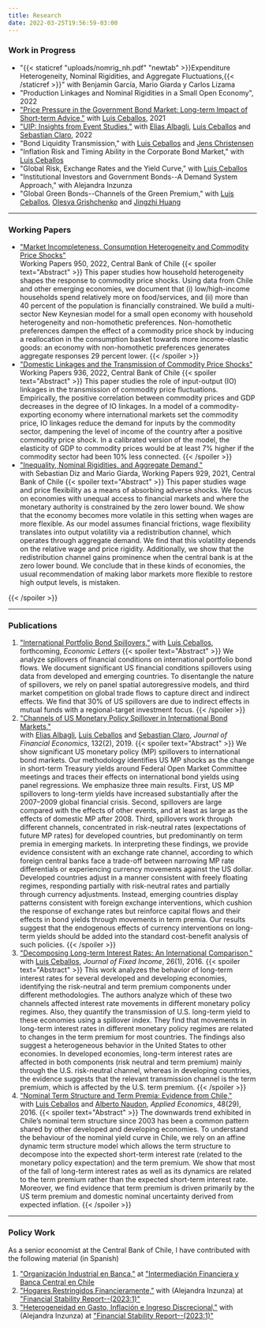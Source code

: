 ```yaml
---
title: Research
date: 2022-03-25T19:56:59-03:00
---
```


### **Work in Progress**
- "{{< staticref "uploads/nomrig_nh.pdf" "newtab" >}}Expenditure Heterogeneity, Nominal Rigidities, and Aggregate Fluctuations,{{< /staticref >}}" with Benjamín García, Mario Giarda y Carlos Lizama
- "Production Linkages and Nominal Rigidities in a Small Open Economy", 2022
- ["Price Pressure in the Government Bond Market: Long-term Impact of Short-term Advice,"](https://papers.ssrn.com/sol3/papers.cfm?abstract_id=3513739) with [Luis Ceballos](https://www.luisceballoss.com), 2021
- ["UIP: Insights from Event Studies,"](https://papers.ssrn.com/sol3/papers.cfm?abstract_id=3830716) with [Elias Albagli](https://www.bcentral.cl/en/web/banco-central/the-bank/corporative-goverment/people/elias-albagli), [Luis Ceballos](https://www.luisceballoss.com) and [Sebastian Claro](https://sites.google.com/site/sebclaro1010/), 2022
- "Bond Liquidity Transmission," with [Luis Ceballos](https://www.luisceballoss.com) and [Jens Christensen](https://www.frbsf.org/economic-research/economists/jens-christensen/)
- "Inflation Risk and Timing Ability in the Corporate Bond Market," with [Luis Ceballos](https://www.luisceballoss.com)
- "Global Risk, Exchange Rates and the Yield Curve," with [Luis Ceballos](https://www.luisceballoss.com)
- "Institutional Investors and Government Bonds--A Demand System Approach," with Alejandra Inzunza
- "Global Green Bonds--Channels of the Green Premium," with [Luis Ceballos](https://www.luisceballoss.com), [Olesya Grishchenko](https://www.federalreserve.gov/econres/olesya-v-grishchenko.htm) and [Jingzhi Huang](http://www.personal.psu.edu/jxh56/)

----

### **Working Papers**
- ["Market Incompleteness, Consumption Heterogeneity and Commodity Price Shocks"](https://www.bcentral.cl/documents/33528/133326/DTBC_950.pdf/d0626fea-e870-fa4d-5c85-49caf888fa0c?t=1649774516457)  
Working Papers 950, 2022, Central Bank of Chile
{{< spoiler text="Abstract" >}}
This paper studies how household heterogeneity shapes the response to commodity price shocks. Using data from Chile and other emerging economies, we document that (i) low/high-income 
households spend relatively more on food/services, and (ii) more than 40 percent of the population is financially constrained. We build a multi-sector New Keynesian model for a small 
open economy with household heterogeneity and non-homothetic preferences. Non-homothetic preferences dampen the effect of a commodity price shock by inducing a reallocation in the 
consumption basket towards more income-elastic goods: an economy with non-homothetic preferences generates aggregate responses 29 percent lower.
{{< /spoiler >}}
- ["Domestic Linkages and the Transmission of Commodity Price Shocks"](https://www.bcentral.cl/documents/33528/133326/DTBC_936.pdf/4c1602dd-e7d0-8947-b510-2acb62c64888?t=1642017271453)  
Working Papers 936, 2022, Central Bank of Chile
{{< spoiler text="Abstract" >}}
This paper studies the role of input-output (IO) linkages in the transmission of commodity price fluctuations. Empirically, the positive correlation between commodity prices and GDP 
decreases in the degree of IO linkages. In a model of a commodity-exporting economy where international markets set the commodity price, IO linkages reduce the demand for inputs by 
the commodity sector, dampening the level of income of the country after a positive commodity price shock. In a calibrated version of the model, the elasticity of GDP to commodity 
prices would be at least 7% higher if the commodity sector had been 10% less connected.
{{< /spoiler >}}
- ["Inequality, Nominal Rigidities, and Aggregate Demand,"](https://www.bcentral.cl/documents/33528/133326/DTBC_929.pdf/86f2673b-4e3c-e093-10c9-4bef4792313f?t=1636037968157)  
with Sebastian Diz and Mario Giarda, Working Papers 929, 2021, Central Bank of Chile
{{< spoiler text="Abstract" >}}
This paper studies wage and price flexibility as a means of absorbing adverse shocks. We focus on economies with unequal access to financial markets and where the monetary authority 
is constrained by the zero lower bound. We show that the economy becomes more volatile in this setting when wages are more flexible. As our model assumes financial frictions, wage 
flexibility translates into output volatility via a redistribution channel, which operates through aggregate demand. We find that this volatility depends on the relative wage and 
price rigidity. Additionally, we show that the redistribution channel gains prominence when the central bank is at the zero lower bound. We conclude that in these kinds of economies, 
the usual recommendation of making labor markets more flexible to restore high output levels, is mistaken.

{{< /spoiler >}}

----

### **Publications**
1. ["International Portfolio Bond Spillovers,"](https://www.sciencedirect.com/science/article/pii/S0165176522003214) with [Luis Ceballos](https://www.luisceballoss.com), forthcoming, *Economic Letters*
{{< spoiler text="Abstract" >}}
We analyze spillovers of financial conditions on international portfolio bond flows. We document significant US financial conditions spillovers using data from developed and emerging 
countries. To disentangle the nature of spillovers, we rely on panel spatial autoregressive models, and third market competition on global trade flows to capture direct and indirect effects. 
We find that 30% of US spillovers are due to indirect effects in mutual funds with a regional-target investment focus.
{{< /spoiler >}}
1. ["Channels of US Monetary Policy Spillover in International Bond Markets,"](https://www.sciencedirect.com/science/article/abs/pii/S0304405X19301072?via%3Dihub)   
with [Elias Albagli](https://www.bcentral.cl/en/web/banco-central/the-bank/corporative-goverment/people/elias-albagli), [Luis Ceballos](https://www.luisceballoss.com) and [Sebastian Claro](https://sites.google.com/site/sebclaro1010/), *Journal of Financial Economics*, 132(2), 2019. 
{{< spoiler text="Abstract" >}}
We show significant US monetary policy (MP) spillovers to international bond markets. Our methodology identifies US MP shocks as the change in short-term Treasury yields around 
Federal Open Market Committee meetings and traces their effects on international bond yields using panel regressions. We emphasize three main results. First, US MP spillovers to 
long-term yields have increased substantially after the 2007–2009 global financial crisis. Second, spillovers are large compared with the effects of other events, and at least as 
large as the effects of domestic MP after 2008. Third, spillovers work through different channels, concentrated in risk-neutral rates (expectations of future MP rates) for developed 
countries, but predominantly on term premia in emerging markets. In interpreting these findings, we provide evidence consistent with an exchange rate channel, according to which 
foreign central banks face a trade-off between narrowing MP rate differentials or experiencing currency movements against the US dollar. Developed countries adjust in a manner 
consistent with freely floating regimes, responding partially with risk-neutral rates and partially through currency adjustments. Instead, emerging countries display patterns 
consistent with foreign exchange interventions, which cushion the response of exchange rates but reinforce capital flows and their effects in bond yields through movements in term 
premia. Our results suggest that the endogenous effects of currency interventions on long-term yields should be added into the standard cost-benefit analysis of such policies.
{{< /spoiler >}}
1. ["Decomposing Long-term Interest Rates: An International Comparison,"](https://jfi.pm-research.com/content/26/1/61)  
with [Luis Ceballos](https://www.luisceballoss.com), *Journal of Fixed Income*, 26(1), 2016.
{{< spoiler text="Abstract" >}}
This work analyzes the behavior of long-term interest rates for several developed and developing economies, identifying the risk-neutral and term premium components under different 
methodologies. The authors analyze which of these two channels affected interest rate movements in different monetary policy regimes. Also, they quantify the transmission of U.S. 
long-term yield to these economies using a spillover index. They find that movements in long-term interest rates in different monetary policy regimes are related to changes in the 
term premium for most countries. The findings also suggest a heterogeneous behavior in the United States to other economies. In developed economies, long-term interest rates are 
affected in both components (risk neutral and term premium) mainly through the U.S. risk-neutral channel, whereas in developing countries, the evidence suggests that the relevant 
transmission channel is the term premium, which is affected by the U.S. term premium.
{{< /spoiler >}}
1. ["Nominal Term Structure and Term Premia: Evidence from Chile,"](https://www.tandfonline.com/doi/full/10.1080/00036846.2015.1128079)  
with [Luis Ceballos](https://www.luisceballoss.com) and [Alberto Naudon](https://www.bcentral.cl/en/the-bank/corporative-goverment/people/alberto-naudon), *Applied Economics*, 48(29), 2016.
{{< spoiler text="Abstract" >}}
The downwards trend exhibited in Chile’s nominal term structure since 2003 has been a common pattern shared by other developed and developing economies. To understand the behaviour 
of the nominal yield curve in Chile, we rely on an affine dynamic term structure model which allows the term structure to decompose into the expected short-term interest rate 
(related to the monetary policy expectation) and the term premium. We show that most of the fall of long-term interest rates as well as its dynamics are related to the term 
premium rather than the expected short-term interest rate. Moreover, we find evidence that term premium is driven primarily by the US term premium and domestic nominal uncertainty 
derived from expected inflation.
{{< /spoiler >}}

----

### **Policy Work**

As a senior economist at the Central Bank of Chile, I have contributed with the following material (in Spanish)

1. ["Organización Industrial en Banca,"](https://www.bcentral.cl/documents/33528/3366185/Romero_Organización+Industrial+en+la+Banca.pdf/d1f47d75-8586-7717-9ab1-35447b8e1357?t=1642436740653) at ["Intermediación Financiera y Banca Central en Chile](https://www.bcentral.cl/en/web/banco-central/content/-/detalle/intermediación-financiera-y-banca-central-en-chile.-diciembre-2021)
1. ["Hogares Restringidos Financieramente,"](https://www.bcentral.cl/documents/33528/4206366/Notas-Tecnicas-IEF-2023-S1.pdf/f919a86d-9af3-b857-f08a-9a89b0b9caba) with (Alejandra Inzunza) at ["Financial Stability Report--(2023:1)"](https://www.bcentral.cl/en/areas/financial-policy/financial-stability-report)
1. ["Heterogeneidad en Gasto, Inflación e Ingreso Discrecional,"](https://www.bcentral.cl/documents/33528/4206366/Notas-Tecnicas-IEF-2023-S1.pdf/f919a86d-9af3-b857-f08a-9a89b0b9caba) with (Alejandra Inzunza) at ["Financial Stability Report--(2023:1)"](https://www.bcentral.cl/en/areas/financial-policy/financial-stability-report)